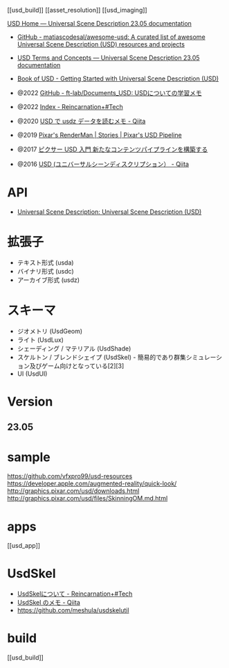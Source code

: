 [[usd_build]]
[[asset_resolution]]
[[usd_imaging]]

[USD Home — Universal Scene Description 23.05 documentation](https://openusd.org/release/index.html)

- [GitHub - matiascodesal/awesome-usd: A curated list of awesome Universal Scene Description (USD) resources and projects](https://github.com/matiascodesal/awesome-usd)

-  [USD Terms and Concepts — Universal Scene Description 23.05 documentation](https://openusd.org/release/glossary.html)

- [Book of USD - Getting Started with Universal Scene Description (USD)](https://remedy-entertainment.github.io/USDBook/index.html)
- @2022 [GitHub - ft-lab/Documents_USD: USDについての学習メモ](https://github.com/ft-lab/Documents_USD/tree/master)
- @2022 [Index - Reincarnation+#Tech](https://fereria.github.io/reincarnation_tech/11_Pipeline/)
- @2020 [USD で usdz データを読むメモ - Qiita](https://qiita.com/syoyo/items/609c050d018e934bc47c)
- @2019 [Pixar's RenderMan | Stories | Pixar's USD Pipeline](https://renderman.pixar.com/stories/pixars-usd-pipeline)
- @2017 [ピクサー USD 入門 新たなコンテンツパイプラインを構築する](https://www.slideshare.net/takahitotejima/usd-79288174)
- @2016 [USD (ユニバーサルシーンディスクリプション） - Qiita](https://qiita.com/takahito-tejima/items/3c2fa4a4a83aa04b9a0e)

# API
- [Universal Scene Description: Universal Scene Description (USD)](https://openusd.org/dev/api/index.html)

# 拡張子
- テキスト形式 (usda)
- バイナリ形式 (usdc)
- アーカイブ形式 (usdz)

# スキーマ
- ジオメトリ (UsdGeom)
- ライト (UsdLux)
- シェーディング / マテリアル (UsdShade)
- スケルトン / ブレンドシェイプ (UsdSkel) - 簡易的であり群集シミュレーション及びゲーム向けとなっている[2][3]
- UI (UsdUI)

# Version
## 23.05

# sample
https://github.com/vfxpro99/usd-resources
https://developer.apple.com/augmented-reality/quick-look/
http://graphics.pixar.com/usd/downloads.html
http://graphics.pixar.com/usd/files/SkinningOM.md.html

# apps
[[usd_app]]

# UsdSkel
- [UsdSkelについて - Reincarnation+#Tech](https://fereria.github.io/reincarnation_tech_bk/11_Pipeline/01_USD/30_Programming/01_Python/05_usdSkel/)
- [UsdSkel のメモ - Qiita](https://qiita.com/syoyo/items/94b9a43a6a6e3c251664)
- https://github.com/meshula/usdskelutil

# build
[[usd_build]]
